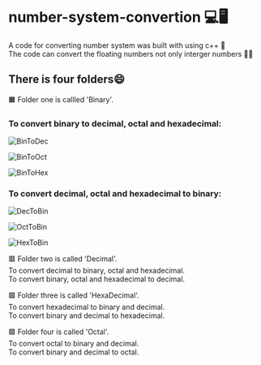 # number-system-convertion 💻🖥️  
A code for converting number system was built with using c++ 🥇  
The code can convert the floating numbers not only interger numbers 🤯💥   

## There is four folders😄   

🟧 Folder one is callled 'Binary'.    
### To convert binary to decimal, octal and hexadecimal:    

![BinToDec](https://user-images.githubusercontent.com/74355967/230619064-559816f5-aa90-4525-80ca-a84cf1a04b20.png)  
  
![BinToOct](https://user-images.githubusercontent.com/74355967/230620473-f8dfa788-7428-478a-bc30-faba4153eab5.png)  

![BinToHex](https://user-images.githubusercontent.com/74355967/230619199-b25fafc2-df05-47ec-88bf-d987467b8bc0.png)  

### To convert decimal, octal and hexadecimal to binary:  

![DecToBin](https://user-images.githubusercontent.com/74355967/230619347-0bb74dfa-c9fb-4080-bad4-810f1f22706e.png)  

![OctToBin](https://user-images.githubusercontent.com/74355967/230619545-9a946f24-edf9-4f7c-892b-25f7128076db.png)  
   
![HexToBin](https://user-images.githubusercontent.com/74355967/230619408-c2f2875c-e467-479f-8e5d-0af3e0a558b6.png)  

🟥 Folder two is called 'Decimal'.  
To convert decimal to binary, octal and hexadecimal.  
To convert binary, octal and hexadecimal to decimal.  

🟪 Folder three is called 'HexaDecimal'.    
To convert hexadecimal to binary and decimal.  
To convert binary and decimal to hexadecimal.  

🟩 Folder four is called 'Octal'.    
To convert octal to binary and decimal.  
To convert binary and decimal to octal.  
 
 

